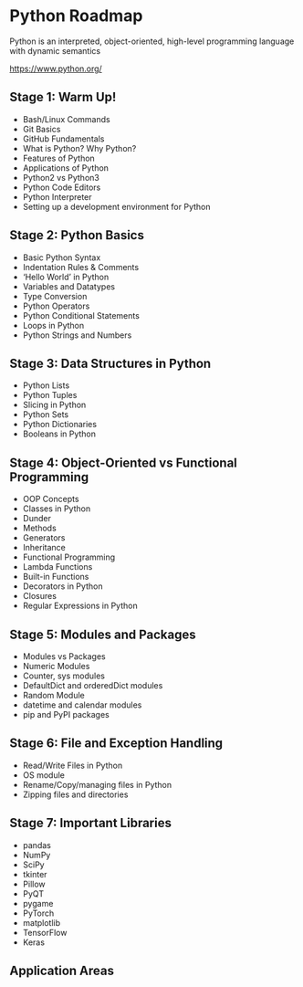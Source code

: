 # Python Roadmap
Python is an interpreted, object-oriented, high-level programming language with dynamic semantics

https://www.python.org/

## Stage 1: Warm Up!
- Bash/Linux Commands
- Git Basics
- GitHub Fundamentals
- What is Python? Why Python?
- Features of Python
- Applications of Python
- Python2 vs Python3
- Python Code Editors
- Python Interpreter
- Setting up a development environment for Python


## Stage 2: Python Basics
- Basic Python Syntax
- Indentation Rules & Comments
- ‘Hello World’ in Python
- Variables and Datatypes
- Type Conversion
- Python Operators
- Python Conditional Statements
- Loops in Python
- Python Strings and Numbers

## Stage 3: Data Structures in Python
- Python Lists
- Python Tuples
- Slicing in Python
- Python Sets
- Python Dictionaries
- Booleans in Python


## Stage 4: Object-Oriented vs Functional Programming
- OOP Concepts
- Classes in Python
- Dunder
- Methods
- Generators
- Inheritance
- Functional Programming
- Lambda Functions
- Built-in Functions
- Decorators in Python
- Closures
- Regular Expressions in Python

## Stage 5: Modules and Packages
- Modules vs Packages
- Numeric Modules
- Counter, sys modules
- DefaultDict and orderedDict modules
- Random Module
- datetime and calendar modules
- pip and PyPI packages

## Stage 6: File and Exception Handling
- Read/Write Files in Python
- OS module
- Rename/Copy/managing files in Python
- Zipping files and directories

## Stage 7: Important Libraries
- pandas
- NumPy
- SciPy
- tkinter
- Pillow
- PyQT
- pygame
- PyTorch
- matplotlib
- TensorFlow
- Keras


## Application Areas
